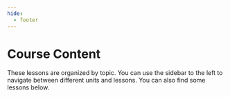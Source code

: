 ```yaml
---
hide:
  - footer
---
```



# Course Content

These lessons are organized by topic. You can use the sidebar to the left to navigate between different units and lessons. You can also find some lessons below.